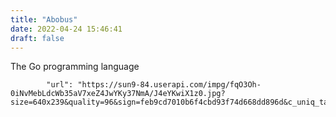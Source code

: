 ```yaml
---
title: "Abobus"
date: 2022-04-24 15:46:41
draft: false
---
```


The Go programming language

            "url": "https://sun9-84.userapi.com/impg/fqO3Oh-0iNvMebLdcWb35aV7xeZ4JwYKy37NmA/J4eYKwiX1z0.jpg?size=640x239&quality=96&sign=feb9cd7010b6f4cbd93f74d668dd896d&c_uniq_tag=h7O1w5ng1g9iTjQKK47CRFx6ujiQ6UQzcJz7JVTh2nA&type=album",

